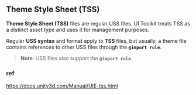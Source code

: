 ## Theme Style Sheet (TSS)

**Theme Style Sheet (TSS)** files are regular USS files. UI
 Toolkit treats TSS as a distinct asset type and uses it for management purposes.

Regular **USS syntax** and format apply to **TSS** files, but usually, a theme file contains references to other USS files through the **`@import rule`**.

> **Note**: USS files also support the **`@import rule`**.


### ref 
https://docs.unity3d.com/Manual/UIE-tss.html



